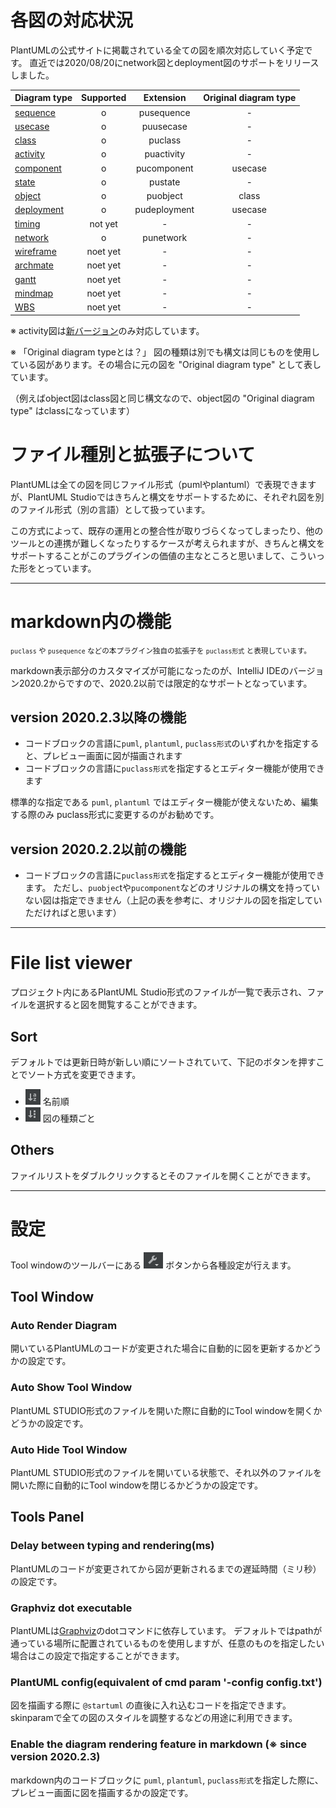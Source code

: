 # 各図の対応状況
PlantUMLの公式サイトに掲載されている全ての図を順次対応していく予定です。
直近では2020/08/20にnetwork図とdeployment図のサポートをリリースしました。

| Diagram type        | Supported | Extension           | Original diagram type |
| ------------- |:-:|:-------------:| :-----:|
| [sequence](https://plantuml.com/en/sequence-diagram)| o | pusequence | - |
| [usecase](https://plantuml.com/en/use-case-diagram)| o | puusecase | - |
| [class](https://plantuml.com/en/class-diagram)| o | puclass | - |
| [activity](https://plantuml.com/en/activity-diagram-beta)| o | puactivity | - |
| [component](https://plantuml.com/en/component-diagram)| o | pucomponent | usecase |
| [state](https://plantuml.com/en/state-diagram)| o | pustate | - |
| [object](https://plantuml.com/en/object-diagram)| o | puobject | class |
| [deployment](https://plantuml.com/en/deployment-diagram)| o | pudeployment | usecase |
| [timing](https://plantuml.com/en/timing-diagram)| not yet | - | - |
| [network](https://plantuml.com/en/nwdiag)| o | punetwork | - |
| [wireframe](https://plantuml.com/en/salt)| noet yet | - | - |
| [archmate](https://plantuml.com/en/archimate-diagram)| noet yet | - | - |
| [gantt](https://plantuml.com/en/gantt-diagram)| noet yet | - | - |
| [mindmap](https://plantuml.com/en/mindmap-diagram)| noet yet | - | - |
| [WBS](https://plantuml.com/en/wbs-diagram)| noet yet | - | - |


※ activity図は[新バージョン](https://plantuml.com/en/activity-diagram-beta)のみ対応しています。

※ 「Original diagram typeとは？」 図の種類は別でも構文は同じものを使用している図があります。その場合に元の図を "Original diagram type" として表しています。

（例えばobject図はclass図と同じ構文なので、object図の "Original diagram type" はclassになっています）


# ファイル種別と拡張子について

PlantUMLは全ての図を同じファイル形式（pumlやplantuml）で表現できますが、PlantUML Studioではきちんと構文をサポートするために、それぞれ図を別のファイル形式（別の言語）として扱っています。

この方式によって、既存の運用との整合性が取りづらくなってしまったり、他のツールとの連携が難しくなったりするケースが考えられますが、きちんと構文をサポートすることがこのプラグインの価値の主なところと思いまして、こういった形をとっています。

---


# markdown内の機能

<small>`puclass` や `pusequence` などの本プラグイン独自の拡張子を `puclass形式` と表現しています。</small>

markdown表示部分のカスタマイズが可能になったのが、IntelliJ IDEのバージョン2020.2からですので、2020.2以前では限定的なサポートとなっています。

## version 2020.2.3以降の機能

- コードブロックの言語に`puml`, `plantuml`, `puclass形式`のいずれかを指定すると、プレビュー画面に図が描画されます
- コードブロックの言語に`puclass形式`を指定するとエディター機能が使用できます

標準的な指定である `puml`, `plantuml` ではエディター機能が使えないため、編集する際のみ puclass形式に変更するのがお勧めです。


## version 2020.2.2以前の機能

- コードブロックの言語に`puclass形式`を指定するとエディター機能が使用できます。
  ただし、`puobjec`tや`pucomponent`などのオリジナルの構文を持っていない図は指定できません（上記の表を参考に、オリジナルの図を指定していただければと思います）

---


# File list viewer

プロジェクト内にあるPlantUML Studio形式のファイルが一覧で表示され、ファイルを選択すると図を閲覧することができます。

## Sort

デフォルトでは更新日時が新しい順にソートされていて、下記のボタンを押すことでソート方式を変更できます。
- ![](../_media/file_list_viewer/sort_by_name.png) 名前順
- ![](../_media/file_list_viewer/sort_by_file_type.png) 図の種類ごと


## Others

ファイルリストをダブルクリックするとそのファイルを開くことができます。

---


# 設定

Tool windowのツールバーにある ![](/_media/tool_icon.png)  ボタンから各種設定が行えます。

## Tool Window

### Auto Render Diagram

開いているPlantUMLのコードが変更された場合に自動的に図を更新するかどうかの設定です。

### Auto Show Tool Window

PlantUML STUDIO形式のファイルを開いた際に自動的にTool windowを開くかどうかの設定です。

### Auto Hide Tool Window

PlantUML STUDIO形式のファイルを開いている状態で、それ以外のファイルを開いた際に自動的にTool windowを閉じるかどうかの設定です。


## Tools Panel

### Delay between typing and rendering(ms)

PlantUMLのコードが変更されてから図が更新されるまでの遅延時間（ミリ秒）の設定です。

### Graphviz dot executable

PlantUMLは[Graphviz](https://graphviz.org/)のdotコマンドに依存しています。
デフォルトではpathが通っている場所に配置されているものを使用しますが、任意のものを指定したい場合はこの設定で指定することができます。


### PlantUML config(equivalent of cmd param '-config config.txt')

図を描画する際に `@startuml` の直後に入れ込むコードを指定できます。
skinparamで全ての図のスタイルを調整するなどの用途に利用できます。

### Enable the diagram rendering feature in markdown (※ since version 2020.2.3)

markdown内のコードブロックに `puml`, `plantuml`, `puclass形式`を指定した際に、プレビュー画面に図を描画するかの設定です。

